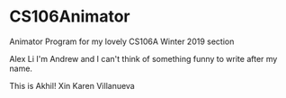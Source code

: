 # CS106Animator
Animator Program for my lovely CS106A Winter 2019 section

Alex Li
I'm Andrew and I can't think of something funny to write after my name.

This is Akhil!
Xin
Karen Villanueva










